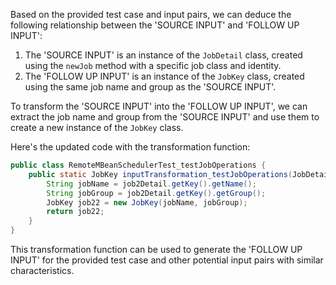 Based on the provided test case and input pairs, we can deduce the following relationship between the 'SOURCE INPUT' and 'FOLLOW UP INPUT':

1. The 'SOURCE INPUT' is an instance of the `JobDetail` class, created using the `newJob` method with a specific job class and identity.
2. The 'FOLLOW UP INPUT' is an instance of the `JobKey` class, created using the same job name and group as the 'SOURCE INPUT'.

To transform the 'SOURCE INPUT' into the 'FOLLOW UP INPUT', we can extract the job name and group from the 'SOURCE INPUT' and use them to create a new instance of the `JobKey` class.

Here's the updated code with the transformation function:

```java
public class RemoteMBeanSchedulerTest_testJobOperations {
    public static JobKey inputTransformation_testJobOperations(JobDetail job2Detail)  {
        String jobName = job2Detail.getKey().getName();
        String jobGroup = job2Detail.getKey().getGroup();
        JobKey job22 = new JobKey(jobName, jobGroup);
        return job22;
    }
}
```

This transformation function can be used to generate the 'FOLLOW UP INPUT' for the provided test case and other potential input pairs with similar characteristics.